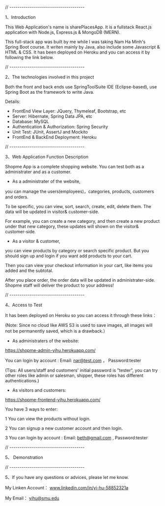 // --------------------------------------

1、Introduction


This Web Application's name is sharePlacesApp.
It is a fullstack React.js application with Node.js, Express.js & MongoDB (MERN).  

This full-stack app was built by me while I was taking Nam Ha Minh's Spring Boot course. It writen mainly by Java, also include some Javascript & HTML & CSS. It has been deployed on Heroku and you can access it by following the link below.

// --------------------------------------

2、The technologies involved in this project


Both the front and back ends use SpringToolSuite IDE (Eclipse-based), use Spring Boot as the framework to write Java.

Details: 

- FrontEnd View Layer: JQuery, Thymeleaf, Bootstrap, etc
- Server: Hibernate, Spring Data JPA, etc
- Database: MySQL
- Authentication & Authorization: Spring Security
- Unit Test: JUnit, AssertJ and Mockito
- FrontEnd & BackEnd Deployment: Heroku

// --------------------------------------

3、Web Application Function Description


Shopme App is a complete shopping website. You can test both as a administrater and as a customer.

- As a administrater of the website, 

you can manage the users(employees)，categories, products, customers and orders. 

To be specific, you can view, sort, search, create, edit, delete them. The data will be updated in visitor& customer-side.

For example, you can create a new category, and then create a new product under that new category, these updates will shown on the visitor& customer-side.

- As a visitor & customer, 

you can view products by category or search specific product. But you should sign up and login if you want add products to your cart.

Then you can view your checkout information in your cart, like items you added and the subtotal.

After you place order, the order data will be updated in administrater-side. Shopme staff will deliver the product to your address!

// --------------------------------------

4、Access to Test


It has been deployed on Heroku so you can access it through these links：

(Note: Since no cloud like AWS S3 is used to save images, all images will not be permanently saved, which is a drawback.）

- As administraters of the website:

https://shopme-admin-yihu.herokuapp.com/

You can login by account : Email: nar@test.com ， Password:tester

(Tips: All users/staff and customers' initial password is "tester", you can try other roles like admin or salesman, shipper, these roles has different authentications.)

- As visitors and customers:

https://shopme-frontend-yihu.herokuapp.com/

You have 3 ways to enter:

1 You can view the products without login.

2 You can signup a new customer account and then login.

3 You can login by account : Email: beth@gmail.com , Password:tester

// --------------------------------------

5、 Demonstration



// --------------------------------------

5、If you have any questions or advices, please let me know.

My Linken Account： www.linkedin.com/in/yi-hu-58852321a

My Email： yihu@smu.edu 
